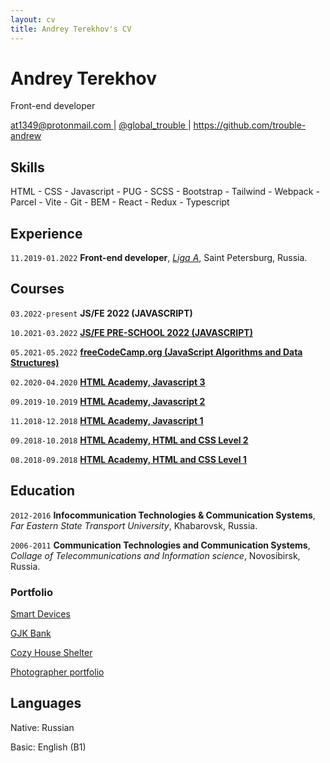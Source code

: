 ```yaml
---
layout: cv
title: Andrey Terekhov's CV
---
```


# Andrey Terekhov

Front-end developer

<div id="webaddress">
  <a href="mailto:at1349@protonmail.com">
    <i class="fa-solid fa-envelope"></i>
    at1349@protonmail.com
  </a>
  | <a href="https://t.me/global_trouble">
    <i class="fa-brands fa-telegram"></i>
    @global_trouble
  </a>
  | <a href="https://github.com/trouble-andrew">
    <i class="fa-brands fa-github"></i>
    https://github.com/trouble-andrew
  </a>
</div>

## Skills

HTML - CSS - Javascript - PUG - SCSS - Bootstrap - Tailwind - Webpack - Parcel - Vite - Git - BEM - React - Redux - Typescript

## Experience

`11.2019-01.2022`
**Front-end developer**, [_Liga A_](https://ligaa.agency/), Saint Petersburg, Russia.

## Courses

`03.2022-present`
**JS/FE 2022 (JAVASCRIPT)**

`10.2021-03.2022`
[**JS/FE PRE-SCHOOL 2022 (JAVASCRIPT)**](https://app.rs.school/certificate/xiz66yif)

`05.2021-05.2022`
[**freeCodeCamp.org (JavaScript Algorithms and Data Structures)**](https://www.freecodecamp.org/certification/trouble-andrew/javascript-algorithms-and-data-structures)

`02.2020-04.2020`
[**HTML Academy, Javascript 3**](https://assets.htmlacademy.ru/certificates/intensive/139/117192.pdf?1585689611)

`09.2019-10.2019`
[**HTML Academy, Javascript 2**](https://assets.htmlacademy.ru/certificates/intensive/137/117192.pdf?1569927193)

`11.2018-12.2018`
[**HTML Academy, Javascript 1**](https://assets.htmlacademy.ru/certificates/intensive/95/117192.pdf?1549277543)

`09.2018-10.2018`
[**HTML Academy, HTML and CSS Level 2**](https://assets.htmlacademy.ru/certificates/intensive/91/117192.pdf?1542209056)

`08.2018-09.2018`
[**HTML Academy, HTML and CSS Level 1**](https://assets.htmlacademy.ru/certificates/intensive/87/117192.pdf?1536945307)

## Education

`2012-2016`
**Infocommunication Technologies & Communication Systems**, _Far Eastern State Transport University_, Khabarovsk, Russia.

`2006-2011`
**Communication Technologies and Communication Systems**, _Collage of Telecommunications and Information science_, Novosibirsk, Russia.

### Portfolio

[Smart Devices](https://astounding-arithmetic-764b70.netlify.app/)

[GJK Bank](https://effortless-lollipop-274da7.netlify.app)

[Cozy House Shelter](https://effulgent-sundae-d1a4c3.netlify.app)

[Photographer portfolio](https://infallible-hamilton-d7f979.netlify.app/)

## Languages

Native: Russian

Basic: English (B1)

<!-- ## Personal

Birth date: 17 July 1991

<br/>Last updated: May 2022<br/><br/> -->
